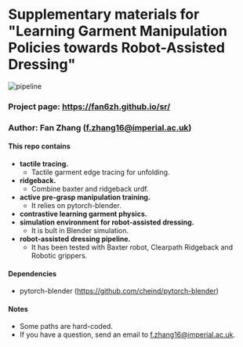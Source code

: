 # Supplementary materials for "Learning Garment Manipulation Policies towards Robot-Assisted Dressing"
![pipeline](doc/pipeline.png "pipeline")
### Project page: https://fan6zh.github.io/sr/
### Author: Fan Zhang (f.zhang16@imperial.ac.uk)


#### This repo contains
* __tactile tracing.__
    * Tactile garment edge tracing for unfolding.
* __ridgeback.__
    * Combine baxter and ridgeback urdf.
* __active pre-grasp manipulation training.__
    * It relies on pytorch-blender.
* __contrastive learning garment physics.__
* __simulation environment for robot-assisted dressing.__
    * It is bult in Blender simulation.
* __robot-assisted dressing pipeline.__
    * It has been tested with Baxter robot, Clearpath Ridgeback and Robotic grippers.
    
#### Dependencies
* pytorch-blender (https://github.com/cheind/pytorch-blender)

#### Notes
* Some paths are hard-coded.
* If you have a question, send an email to f.zhang16@imperial.ac.uk.
